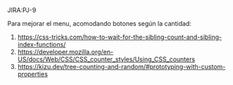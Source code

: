 JIRA:PJ-9

Para mejorar el menu, acomodando botones según la cantidad:
1. https://css-tricks.com/how-to-wait-for-the-sibling-count-and-sibling-index-functions/
2. https://developer.mozilla.org/en-US/docs/Web/CSS/CSS_counter_styles/Using_CSS_counters
3. https://kizu.dev/tree-counting-and-random/#prototyping-with-custom-properties
